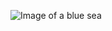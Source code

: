 ![Image of a blue sea](https://th.bing.com/th/id/OIP.G2dOOMwA0ebQTNZ8HHNo9wHaEo?rs=1&pid=ImgDetMain)
